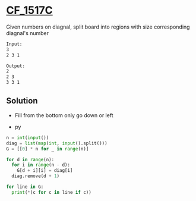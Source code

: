 # [CF_1517C](https://codeforces.com/contest/1517/C)

Given numbers on diagnal, split board into regions with size corresponding diagnal's number

```txt
Input:
3
2 3 1

Output:
2
2 3
3 3 1
```

## Solution

* Fill from the bottom only go down or left

* py

```py
n = int(input())
diag = list(map(int, input().split()))
G = [[0] * n for _ in range(n)]

for d in range(n):
  for i in range(n - d):
    G[d + i][i] = diag[i]
  diag.remove(d + 1)

for line in G:
  print(*(c for c in line if c))
```
